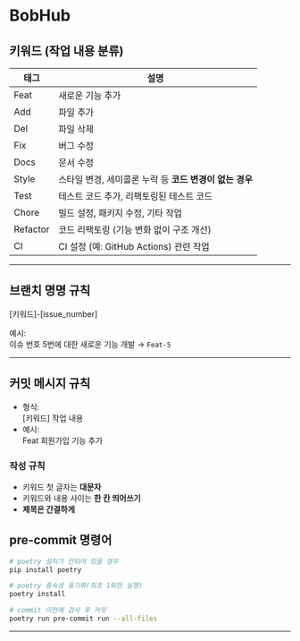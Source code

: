 # BobHub

## 키워드 (작업 내용 분류)

| 태그      | 설명                                                       |
|-----------|------------------------------------------------------------|
| Feat      | 새로운 기능 추가                                           |
| Add       | 파일 추가                                                  |
| Del       | 파일 삭제                                                  |
| Fix       | 버그 수정                                                  |
| Docs      | 문서 수정                                                  |
| Style     | 스타일 변경, 세미콜론 누락 등 **코드 변경이 없는 경우**   |
| Test      | 테스트 코드 추가, 리팩토링된 테스트 코드                   |
| Chore     | 빌드 설정, 패키지 수정, 기타 작업                          |
| Refactor  | 코드 리팩토링 (기능 변화 없이 구조 개선)                   |
| CI        | CI 설정 (예: GitHub Actions) 관련 작업                     |

---

## 브랜치 명명 규칙

[키워드]-[issue_number]

예시:  
이슈 번호 5번에 대한 새로운 기능 개발 → `Feat-5`

---

## 커밋 메시지 규칙

- 형식:  
  [키워드] 작업 내용
- 예시:  
  Feat 회원가입 기능 추가

### 작성 규칙

- 키워드 첫 글자는 **대문자**
- 키워드와 내용 사이는 **한 칸 띄어쓰기**
- **제목은 간결하게**

## pre-commit 명령어

```bash
# poetry 설치가 안되어 있을 경우
pip install poetry

# poetry 종속성 동기화(최초 1회만 실행)
poetry install

# commit 이전에 검사 후 커밋
poetry run pre-commit run --all-files
```

---
